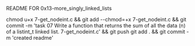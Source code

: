 README FOR 0x13-more_singly_linked_lists

chmod u+x 7-get_nodeint.c && git add --chmod=+x 7-get_nodeint.c && git commit -m 'task 07 Write a function that returns the sum of all the data (n) of a listint_t linked list. 7-get_nodeint.c' && git push
git add . && git commit -m 'created readme'